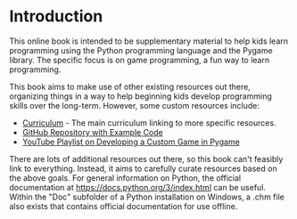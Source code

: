 # Introduction

This online book is intended to be supplementary material to help kids learn programming using the Python programming language and the Pygame library.  The specific focus is on game programming, a fun way to learn programming.

This book aims to make use of other existing resources out there, organizing things in a way to help beginning kids develop programming skills over the long-term.  However, some custom resources include:
- [Curriculum](./curriculum.md) - The main curriculum linking to more specific resources.
- [GitHub Repository with Example Code](https://github.com/jpike/PythonProgrammingForKids)
- [YouTube Playlist on Developing a Custom Game in Pygame](https://www.youtube.com/playlist?list=PL9lXoYA0xCfI1ll7qIwW05cL6ynVdubOA)

There are lots of additional resources out there, so this book can't feasibly link to everything.
Instead, it aims to carefully curate resources based on the above goals.
For general information on Python, the official documentation at <https://docs.python.org/3/index.html>
can be useful.  Within the "Doc" subfolder of a Python installation on Windows, a .chm file also exists
that contains official documentation for use offline.

